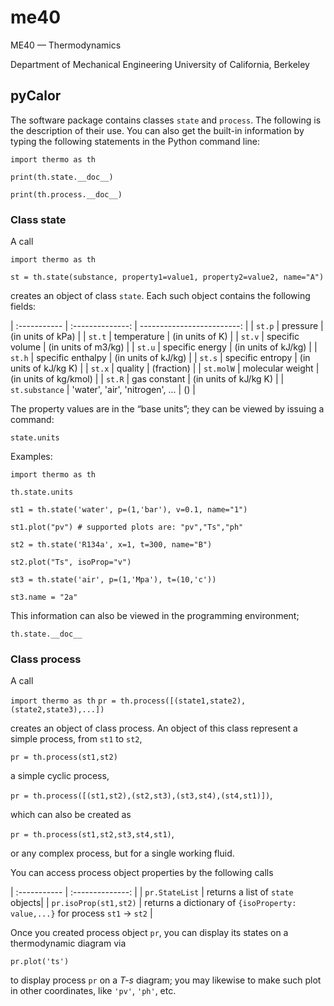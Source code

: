 # me40
ME40 — Thermodynamics

Department of Mechanical Engineering
University of California, Berkeley


## pyCalor

The software package contains classes `state` and `process`. The following is the description of their use. You can also get the built-in information by typing the following statements in the Python command line\:  

`import thermo as th`

`print(th.state.__doc__)`   

`print(th.process.__doc__)`  


### Class **state**  

A call

`import thermo as th`

`st = th.state(substance, property1=value1, property2=value2, name="A")`  

creates an object of class `state`. Each such object contains the following fields:  


| :----------- | :--------------: | -------------------------: |
| `st.p` | pressure | (in units of kPa)  |
| `st.t` | temperature | (in units of K)  |
| `st.v` | specific volume | (in units of m3/kg)  |
| `st.u` | specific energy | (in units of kJ/kg)  |
| `st.h` | specific enthalpy | (in units of kJ/kg)  |
| `st.s` | specific entropy | (in units of kJ/kg K)  |
| `st.x` | quality | (fraction)  |
| `st.molW` | molecular weight | (in units of kg/kmol)  |
| `st.R` | gas constant | (in units of kJ/kg K)  |
| `st.substance` | 'water', 'air', 'nitrogen', ... | ()  |

The property values are in the “base units”; they can be viewed by issuing a command:

`state.units`

Examples:

`import thermo as th`

`th.state.units`

`st1 = th.state('water', p=(1,'bar'), v=0.1, name="1")`

`st1.plot("pv") # supported plots are: "pv","Ts","ph"`

`st2 = th.state('R134a', x=1, t=300, name="B")`  

`st2.plot("Ts", isoProp="v")`

`st3 = th.state('air', p=(1,'Mpa'), t=(10,'c'))` 

`st3.name = "2a"`

This information can also be viewed in the programming environment; 

`th.state.__doc__`  
  

### Class process

A call

`import thermo as th`
`pr = th.process([(state1,state2),(state2,state3),...])`

creates an object of class process. An object of this class represent a simple process, from `st1` to `st2`,

`pr = th.process(st1,st2)`

a simple cyclic process,

`pr = th.process([(st1,st2),(st2,st3),(st3,st4),(st4,st1)])`,

which can also be created as 

`pr = th.process(st1,st2,st3,st4,st1)`,

or any complex process, but for a single working fluid.  

You can access process object properties by the following calls

| :----------- | :--------------: |
| `pr.StateList` | returns a list of `state` objects| 
| `pr.isoProp(st1,st2)` | returns a dictionary of `{isoProperty: value,...}` for process `st1` &rarr; `st2` |

Once you created process object `pr`, you can display its states on a thermodynamic diagram via  

`pr.plot('ts')`   

to display process `pr` on a *T-s* diagram; you may likewise to make such plot in other coordinates, like `'pv'`, `'ph'`, etc.  











